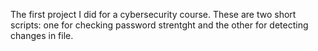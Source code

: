 The first project I did for a cybersecurity course.
These are two short scripts: one for checking password strentght and the other for detecting changes in file. 
